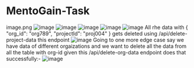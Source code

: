 # MentoGain-Task
image.png
![image](https://github.com/user-attachments/assets/63ef60f9-0d7d-443f-94b3-d149458b7011)
![image](https://github.com/user-attachments/assets/fd2b4d97-6cd7-4714-afaf-4f0a3a6ff9f1)
![image](https://github.com/user-attachments/assets/fc51a8c9-751b-4a2c-8603-fa99a8d003e3)
![image](https://github.com/user-attachments/assets/e030f541-2ecd-49af-baf7-3843009a3f8b)
![image](https://github.com/user-attachments/assets/d735c931-597a-4d32-9480-48bb6d3a75af)
All rhe data with {
  "org_id": "org789",
  "projectId": "proj004"
} gets deleted using /api/delete-project-data this endpoint 
![image](https://github.com/user-attachments/assets/870116c7-460e-4424-a468-5de775dfc74c)
Going to one more edge case say we have data of different orgaizations and we want to delete all the data from all the table with org-id given this
/api/delete-org-data endpoint does that successfully:-
![image](https://github.com/user-attachments/assets/2d75e0fd-dffe-4983-9ad2-2baa3aff0260)


